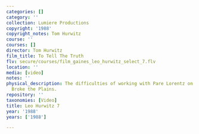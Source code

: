 ```yaml
---
categories: []
category: ''
collection: Lumiere Productions
copyright: '1988'
copyright_notes: Tom Hurwitz
course: ''
courses: []
director: Tom Hurwitz
film_title: To Tell The Truth
flv: secure/courses/film_gaines_leo_hurwitz_select_7.flv
location: ''
media: [video]
notes: ''
physical_description: The difficulties of working with Pare Lorentz on The Plow that
  Broke the Plains.
repository: ''
taxonomies: [Video]
title: Leo Hurwitz 7
year: '1988'
years: ['1988']

---
```

